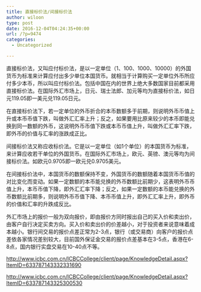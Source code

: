 ```yaml
---
title: 直接标价法/间接标价法
author: wiloon
type: post
date: 2016-12-04T04:24:35+00:00
url: /?p=9474
categories:
  - Uncategorized

---
```

直接标价法，又叫应付标价法，是以一定单位（1、100、1000、10000）的外国货币为标准来计算应付出多少单位本国货币。就相当于计算购买一定单位外币所应付多少本币，所以叫应付标价法。包括中国在内的世界上绝大多数国家目前都采用直接标价法。在国际外汇市场上，日元、瑞士法郎、加元等均为直接标价法，如日元119.05即一美元兑119.05日元。

在直接标价法下，若一定单位的外币折合的本币数额多于前期，则说明外币币值上升或本币币值下跌，叫做外汇汇率上升；反之，如果要用比原来较少的本币即能兑换到同一数额的外币，这说明外币币值下跌或本币币值上升，叫做外汇汇率下跌，即外币的价值与汇率的涨跌成正比。


间接标价法又称应收标价法。它是以一定单位（如1个单位）的本国货币为标准，来计算应收若干单位的外国货币。在国际外汇市场上，欧元、英镑、澳元等均为间接标价法。如欧元0.9705即一欧元兑0.9705美元。

在间接标价法中，本国货币的数额保持不变，外国货币的数额随着本国货币币值的对比变化而变动。如果一定数额的本币能兑换的外币数额比前期少，这表明外币币值上升，本币币值下降，即外汇汇率下降；反之，如果一定数额的本币能兑换的外币数额比前期多，则说明外币币值下降、本币币值上升，即外汇汇率上升，即外币的价值和汇率的升跌成反比。

外汇市场上的报价一般为双向报价，即由报价方同时报出自己的买入价和卖出价，由客户自行决定买卖方向。买入价和卖出价的价差越小，对于投资者来说意味着成本越小。银行间交易的报价点差正常为2-3点，银行（或交易商）向客户的报价点差依各家情况差别较大，目前国外保证金交易的报价点差基本在3-5点，香港在6-8点，国内银行实盘交易在10-40点不等。


http://www.icbc.com.cn/ICBCCollege/client/page/KnowledgeDetail.aspx?ItemID=633787143332331690

http://www.icbc.com.cn/ICBCCollege/client/page/KnowledgeDetail.aspx?ItemID=633787143325300530